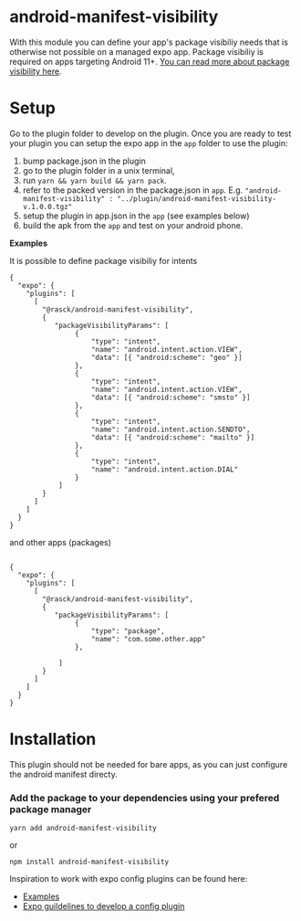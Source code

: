 # android-manifest-visibility

With this module you can define your app's package visibiliy needs that is otherwise not possible on a managed expo app. Package visibiliy is required on apps targeting Android 11+. [You can read more about package visibility here](https://developer.android.com/training/package-visibility).

# Setup

Go to the plugin folder to develop on the plugin. Once you are ready to test your plugin you can setup the expo app in the `app` folder to use the plugin:

 1. bump package.json in the plugin
 2. go to the plugin folder in a unix terminal, 
 3. run `yarn && yarn build && yarn pack`.
 4. refer to the packed version in the package.json in `app`. E.g. `"android-manifest-visibility" : "../plugin/android-manifest-visibility-v.1.0.0.tgz"`
 5. setup the plugin in app.json in the `app` (see examples below)
 6. build the apk from the `app` and test on your android phone.

__Examples__

It is possible to define package visibiliy for intents
```
{
  "expo": {
    "plugins": [
      [
        "@rasck/android-manifest-visibility",
        {
           "packageVisibilityParams": [
                {
                    "type": "intent",
                    "name": "android.intent.action.VIEW",
                    "data": [{ "android:scheme": "geo" }]
                },
                {
                    "type": "intent",
                    "name": "android.intent.action.VIEW",
                    "data": [{ "android:scheme": "smsto" }]
                },
                {
                    "type": "intent",
                    "name": "android.intent.action.SENDTO",
                    "data": [{ "android:scheme": "mailto" }]
                },
                {
                    "type": "intent",
                    "name": "android.intent.action.DIAL"
                }
            ]
        }
      ]
    ]
  }
}
```
and other apps (packages)
```

{
  "expo": {
    "plugins": [
      [
        "@rasck/android-manifest-visibility",
        {
           "packageVisibilityParams": [
                {
                    "type": "package",
                    "name": "com.some.other.app"
                },
              
            ]
        }
      ]
    ]
  }
}
```
# Installation

This plugin should not be needed for bare apps, as you can just configure the android manifest directy. 

### Add the package to your dependencies using your prefered package manager

```
yarn add android-manifest-visibility
```
or
```
npm install android-manifest-visibility
```


Inspiration to work with expo config plugins can be found here:
* [Examples](https://github.com/expo/config-plugins)
* [Expo guildelines to develop a config plugin](https://github.com/expo/expo/tree/main/packages/expo-module-scripts#expo-module-scripts)
